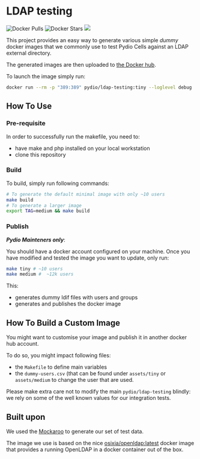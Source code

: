 # LDAP testing

![Docker Pulls](https://img.shields.io/docker/pulls/pydio/ldap-testing.svg)
![Docker Stars](https://img.shields.io/docker/stars/pydio/ldap-testing.svg)
![](https://images.microbadger.com/badges/image/pydio/ldap-testing.svg)

This project provides an easy way to generate various simple _dummy_ docker images that we commonly use to test Pydio Cells against an LDAP external directory.

The generated images are then uploaded to [the Docker hub](https://hub.docker.com/r/pydio/ldap-testing/).

To launch the image simply run:

```sh
docker run --rm -p "389:389" pydio/ldap-testing:tiny --loglevel debug
```

## How To Use

### Pre-requisite

In order to successfully run the makefile, you need to:

- have make and php installed on your local workstation
- clone this repository

### Build

To build, simply run following commands:

```sh
# To generate the default minimal image with only ~10 users
make build
# To generate a larger image
export TAG=medium && make build
```

### Publish

***Pydio Mainteners only***:

You should have a docker account configured on your machine.
Once you have modified and tested the image you want to update, only run:

```sh
make tiny # ~10 users
make medium #  ~12k users
```

This:

- generates dummy ldif files with users and groups
- generates and publishes the docker image

## How To Build a Custom Image

You might want to customise your image and publish it in another docker hub account.

To do so, you might impact following files:

- the `Makefile` to define main variables
- the `dummy-users.csv` (that can be found under `assets/tiny` or `assets/medium` to change the user that are used.

Please make extra care not to modify the main `pydio/ldap-testing` blindly: we rely on some of the well known values for our integration tests.

## Built upon

We used the [Mockaroo](https://mockaroo.com/) to generate our set of test data.

The image we use is based on the nice [osixia/openldap:latest](https://github.com/osixia/docker-openldap) docker image that provides a running OpenLDAP in a docker container out of the box.
